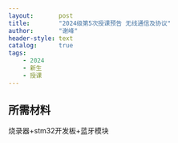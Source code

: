 ```yaml
---
layout:       post
title:        "2024级第5次授课预告 无线通信及协议"
author:       "谢峰"
header-style: text
catalog:      true
tags:
    - 2024
    - 新生
    - 授课
---
```



## 所需材料

烧录器+stm32开发板+蓝牙模块